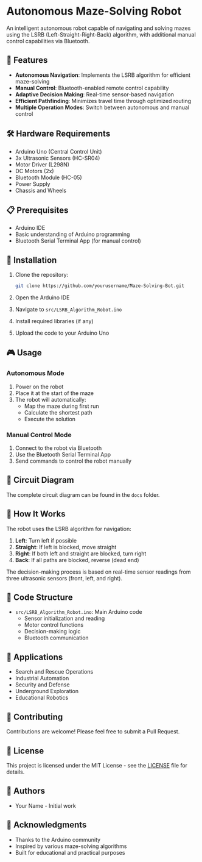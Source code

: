 # Autonomous Maze-Solving Robot

An intelligent autonomous robot capable of navigating and solving mazes using the LSRB (Left-Straight-Right-Back) algorithm, with additional manual control capabilities via Bluetooth.

## 🚀 Features

- **Autonomous Navigation**: Implements the LSRB algorithm for efficient maze-solving
- **Manual Control**: Bluetooth-enabled remote control capability
- **Adaptive Decision Making**: Real-time sensor-based navigation
- **Efficient Pathfinding**: Minimizes travel time through optimized routing
- **Multiple Operation Modes**: Switch between autonomous and manual control

## 🛠️ Hardware Requirements

- Arduino Uno (Central Control Unit)
- 3x Ultrasonic Sensors (HC-SR04)
- Motor Driver (L298N)
- DC Motors (2x)
- Bluetooth Module (HC-05)
- Power Supply
- Chassis and Wheels

## 📋 Prerequisites

- Arduino IDE
- Basic understanding of Arduino programming
- Bluetooth Serial Terminal App (for manual control)

## 🔧 Installation

1. Clone the repository:
   ```bash
   git clone https://github.com/yourusername/Maze-Solving-Bot.git
   ```

2. Open the Arduino IDE

3. Navigate to `src/LSRB_Algorithm_Robot.ino`

4. Install required libraries (if any)

5. Upload the code to your Arduino Uno

## 🎮 Usage

### Autonomous Mode
1. Power on the robot
2. Place it at the start of the maze
3. The robot will automatically:
   - Map the maze during first run
   - Calculate the shortest path
   - Execute the solution

### Manual Control Mode
1. Connect to the robot via Bluetooth
2. Use the Bluetooth Serial Terminal App
3. Send commands to control the robot manually

## 📐 Circuit Diagram

The complete circuit diagram can be found in the `docs` folder.

## 🤖 How It Works

The robot uses the LSRB algorithm for navigation:

1. **Left**: Turn left if possible
2. **Straight**: If left is blocked, move straight
3. **Right**: If both left and straight are blocked, turn right
4. **Back**: If all paths are blocked, reverse (dead end)

The decision-making process is based on real-time sensor readings from three ultrasonic sensors (front, left, and right).

## 📝 Code Structure

- `src/LSRB_Algorithm_Robot.ino`: Main Arduino code
  - Sensor initialization and reading
  - Motor control functions
  - Decision-making logic
  - Bluetooth communication

## 🎯 Applications

- Search and Rescue Operations
- Industrial Automation
- Security and Defense
- Underground Exploration
- Educational Robotics

## 🤝 Contributing

Contributions are welcome! Please feel free to submit a Pull Request.

## 📄 License

This project is licensed under the MIT License - see the [LICENSE](LICENSE) file for details.

## 👥 Authors

- Your Name - Initial work

## 🙏 Acknowledgments

- Thanks to the Arduino community
- Inspired by various maze-solving algorithms
- Built for educational and practical purposes 